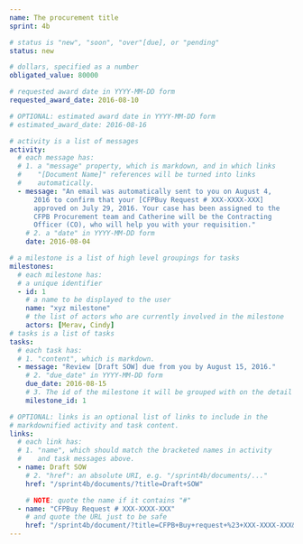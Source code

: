 ```yaml
---
name: The procurement title
sprint: 4b

# status is "new", "soon", "over"[due], or "pending"
status: new

# dollars, specified as a number
obligated_value: 80000

# requested award date in YYYY-MM-DD form
requested_award_date: 2016-08-10

# OPTIONAL: estimated award date in YYYY-MM-DD form
# estimated_award_date: 2016-08-16

# activity is a list of messages
activity:
  # each message has:
  # 1. a "message" property, which is markdown, and in which links
  #    "[Document Name]" references will be turned into links
  #    automatically.
  - message: "An email was automatically sent to you on August 4,
      2016 to confirm that your [CFPBuy Request # XXX-XXXX-XXX]
      approved on July 29, 2016. Your case has been assigned to the
      CFPB Procurement team and Catherine will be the Contracting
      Officer (CO), who will help you with your requisition."
    # 2. a "date" in YYYY-MM-DD form
    date: 2016-08-04

# a milestone is a list of high level groupings for tasks
milestones:
  # each milestone has:
  # a unique identifier
  - id: 1
    # a name to be displayed to the user
    name: "xyz milestone"
    # the list of actors who are currently involved in the milestone
    actors: [Merav, Cindy]
# tasks is a list of tasks
tasks:
  # each task has:
  # 1. "content", which is markdown.
  - message: "Review [Draft SOW] due from you by August 15, 2016."
    # 2. "due_date" in YYYY-MM-DD form
    due_date: 2016-08-15
    # 3. The id of the milestone it will be grouped with on the detail page
    milestone_id: 1

# OPTIONAL: links is an optional list of links to include in the
# markdownified activity and task content.
links:
  # each link has:
  # 1. "name", which should match the bracketed names in activity
  #    and task messages above.
  - name: Draft SOW
    # 2. "href": an absolute URI, e.g. "/sprint4b/documents/..."
    href: "/sprint4b/documents/?title=Draft+SOW"

    # NOTE: quote the name if it contains "#"
  - name: "CFPBuy Request # XXX-XXXX-XXX"
    # and quote the URL just to be safe
    href: "/sprint4b/document/?title=CFPB+Buy+request+%23+XXX-XXXX-XXX&locked=true"
---
```

